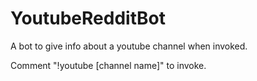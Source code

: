 # YoutubeRedditBot
A bot to give info about a youtube channel when invoked.

Comment "!youtube [channel name]" to invoke.